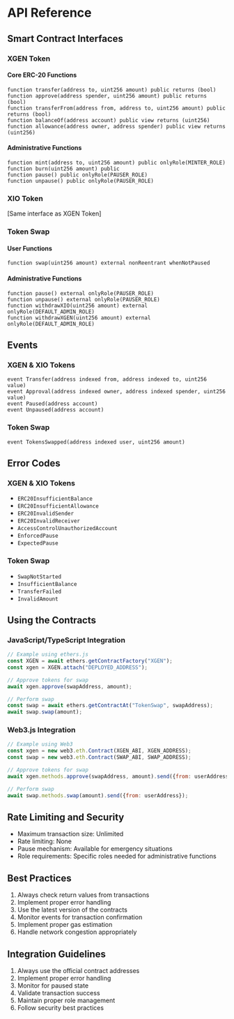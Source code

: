 # API Reference

## Smart Contract Interfaces

### XGEN Token

#### Core ERC-20 Functions

```solidity
function transfer(address to, uint256 amount) public returns (bool)
function approve(address spender, uint256 amount) public returns (bool)
function transferFrom(address from, address to, uint256 amount) public returns (bool)
function balanceOf(address account) public view returns (uint256)
function allowance(address owner, address spender) public view returns (uint256)
```

#### Administrative Functions

```solidity
function mint(address to, uint256 amount) public onlyRole(MINTER_ROLE)
function burn(uint256 amount) public
function pause() public onlyRole(PAUSER_ROLE)
function unpause() public onlyRole(PAUSER_ROLE)
```

### XIO Token

[Same interface as XGEN Token]

### Token Swap

#### User Functions

```solidity
function swap(uint256 amount) external nonReentrant whenNotPaused
```

#### Administrative Functions

```solidity
function pause() external onlyRole(PAUSER_ROLE)
function unpause() external onlyRole(PAUSER_ROLE)
function withdrawXIO(uint256 amount) external onlyRole(DEFAULT_ADMIN_ROLE)
function withdrawXGEN(uint256 amount) external onlyRole(DEFAULT_ADMIN_ROLE)
```

## Events

### XGEN & XIO Tokens

```solidity
event Transfer(address indexed from, address indexed to, uint256 value)
event Approval(address indexed owner, address indexed spender, uint256 value)
event Paused(address account)
event Unpaused(address account)
```

### Token Swap

```solidity
event TokensSwapped(address indexed user, uint256 amount)
```

## Error Codes

### XGEN & XIO Tokens

- `ERC20InsufficientBalance`
- `ERC20InsufficientAllowance`
- `ERC20InvalidSender`
- `ERC20InvalidReceiver`
- `AccessControlUnauthorizedAccount`
- `EnforcedPause`
- `ExpectedPause`

### Token Swap

- `SwapNotStarted`
- `InsufficientBalance`
- `TransferFailed`
- `InvalidAmount`

## Using the Contracts

### JavaScript/TypeScript Integration

```javascript
// Example using ethers.js
const XGEN = await ethers.getContractFactory("XGEN");
const xgen = XGEN.attach("DEPLOYED_ADDRESS");

// Approve tokens for swap
await xgen.approve(swapAddress, amount);

// Perform swap
const swap = await ethers.getContractAt("TokenSwap", swapAddress);
await swap.swap(amount);
```

### Web3.js Integration

```javascript
// Example using Web3
const xgen = new web3.eth.Contract(XGEN_ABI, XGEN_ADDRESS);
const swap = new web3.eth.Contract(SWAP_ABI, SWAP_ADDRESS);

// Approve tokens for swap
await xgen.methods.approve(swapAddress, amount).send({from: userAddress});

// Perform swap
await swap.methods.swap(amount).send({from: userAddress});
```

## Rate Limiting and Security

- Maximum transaction size: Unlimited
- Rate limiting: None
- Pause mechanism: Available for emergency situations
- Role requirements: Specific roles needed for administrative functions

## Best Practices

1. Always check return values from transactions
2. Implement proper error handling
3. Use the latest version of the contracts
4. Monitor events for transaction confirmation
5. Implement proper gas estimation
6. Handle network congestion appropriately

## Integration Guidelines

1. Always use the official contract addresses
2. Implement proper error handling
3. Monitor for paused state
4. Validate transaction success
5. Maintain proper role management
6. Follow security best practices